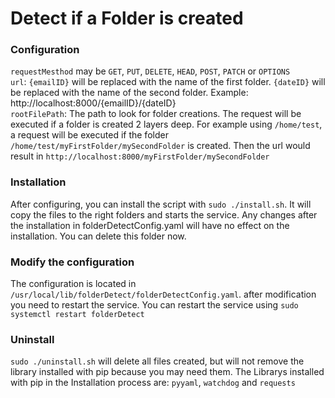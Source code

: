 # Detect if a Folder is created

### Configuration

`requestMesthod` may be `GET`, `PUT`, `DELETE`, `HEAD`, `POST`, `PATCH` or `OPTIONS` \
`url`: `{emailID}` will be replaced with the name of the first folder. `{dateID}` will be replaced with the name of the second folder. Example: http://localhost:8000/{emailID}/{dateID} \
`rootFilePath`: The path to look for folder creations. The request will be executed if a folder is created 2 layers deep. For example using `/home/test`, a request will be executed if the folder `/home/test/myFirstFolder/mySecondFolder` is created. Then the url would result in `http://localhost:8000/myFirstFolder/mySecondFolder`  

### Installation

After configuring, you can install the script with `sudo ./install.sh`. It will copy the files to the right folders and starts the service. Any changes after the installation in folderDetectConfig.yaml will have no effect on the installation. You can delete this folder now.

### Modify the configuration

The configuration is located in `/usr/local/lib/folderDetect/folderDetectConfig.yaml`. after modification you need to restart the service.
You can restart the service using `sudo systemctl restart folderDetect` 

### Uninstall

`sudo ./uninstall.sh` will delete all files created, but will not remove the library installed with pip because you may need them.
The Librarys installed with pip in the Installation process are: `pyyaml`, `watchdog` and `requests` 
